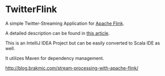 # TwitterFlink

A simple Twitter-Streaming Application for <a href="http://flink.apache.org/" target="_blank">Apache Flink</a>.

A detailed description can be found in <a href="http://blog.brakmic.com/stream-processing-with-apache-flink/" target="_blank">this article</a>.

This is an IntelliJ IDEA Project but can be easily converted to Scala IDE as well.

It utilizes Maven for dependency management.



http://blog.brakmic.com/stream-processing-with-apache-flink/

